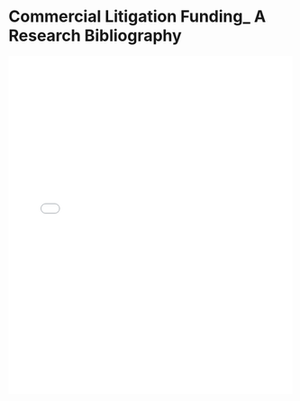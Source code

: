 # Commercial Litigation Funding_ A Research Bibliography

<embed src="Commercial Litigation Funding_ A Research Bibliography.pdf" type="application/pdf" width="100%" height="600px">
